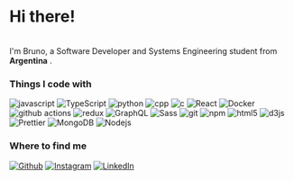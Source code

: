 
<link rel="stylesheet" href="https://cdn.jsdelivr.net/gh/devicons/devicon@v2.15.1/devicon.min.css">
          
<h1>Hi there!</h1>


<p></br> I'm Bruno, a Software Developer and Systems Engineering student from  <b>Argentina</b> . </p>
<h3>Things I code with</h3>
<p>
  <img alt="javascript" src="https://img.shields.io/badge/javascript-white?style=flat-square&logo=javascript&logoColor=white&labelColor=%23F7DF1E&color=%23F7DF1E" />
  <img alt="TypeScript" src="https://img.shields.io/badge/-TypeScript-007ACC?style=flat-square&logo=typescript&logoColor=white" />
  <img alt="python" src="https://img.shields.io/badge/python-white?style=flat-square&logo=python&logoColor=white&labelColor=%233776AB&color=%233776AB"/>
<img alt="cpp" src="https://img.shields.io/badge/C%2B%2B-white?style=flat-square&logo=cplusplus&logoColor=white&labelColor=%2300599C&color=%2300599C
">
<img alt="c" src="https://img.shields.io/badge/C-white?style=flat-square&logo=c&logoColor=white&labelColor=%23A8B9CC&color=%23A8B9CC
">
  <img alt="React" src="https://img.shields.io/badge/-React-45b8d8?style=flat-square&logo=react&logoColor=white" />
  <img alt="Docker" src="https://img.shields.io/badge/-Docker-46a2f1?style=flat-square&logo=docker&logoColor=white" />
  <img alt="github actions" src="https://img.shields.io/badge/-Github_Actions-2088FF?style=flat-square&logo=github-actions&logoColor=white" />
  <img alt="redux" src="https://img.shields.io/badge/-Redux-764ABC?style=flat-square&logo=redux&logoColor=white" />
  <img alt="GraphQL" src="https://img.shields.io/badge/-GraphQL-E10098?style=flat-square&logo=graphql&logoColor=white" />
  <img alt="Sass" src="https://img.shields.io/badge/-Sass-CC6699?style=flat-square&logo=sass&logoColor=white" />
  <img alt="git" src="https://img.shields.io/badge/-Git-F05032?style=flat-square&logo=git&logoColor=white" />
  <img alt="npm" src="https://img.shields.io/badge/-NPM-CB3837?style=flat-square&logo=npm&logoColor=white" />
  <img alt="html5" src="https://img.shields.io/badge/-HTML5-E34F26?style=flat-square&logo=html5&logoColor=white" />
  <img alt="d3js" src="https://img.shields.io/badge/-D3.js-F9A03C?style=flat-square&logo=d3.js&logoColor=white" />
  <img alt="Prettier" src="https://img.shields.io/badge/-Prettier-F7B93E?style=flat-square&logo=prettier&logoColor=white" />
  <img alt="MongoDB" src="https://img.shields.io/badge/-MongoDB-13aa52?style=flat-square&logo=mongodb&logoColor=white" />
  <img alt="Nodejs" src="https://img.shields.io/badge/-Nodejs-43853d?style=flat-square&logo=Node.js&logoColor=white" />
</p>


<h3>Where to find me</h3>
<p><a href="https://github.com/BrunoBarlari" target="_blank"><img alt="Github" src="https://img.shields.io/badge/GitHub-%2312100E.svg?&style=for-the-badge&logo=Github&logoColor=white" /></a> 
<a href="https://www.instagram.com/brunobarlari/" target="_blank"><img alt="Instagram" src="https://img.shields.io/badge/Instagram-white?style=flat-square&logo=instagram&logoColor=white&labelColor=%23E4405F&color=%23E4405F
" /></a> 
<a href="https://www.linkedin.com/in/bruno-barlari" target="_blank"><img alt="LinkedIn" src="https://img.shields.io/badge/Linkedin-white?style=flat-square&logo=linkedin&logoColor=white&labelColor=%230A66C2&color=%230A66C2
" /></a> 
</p>

